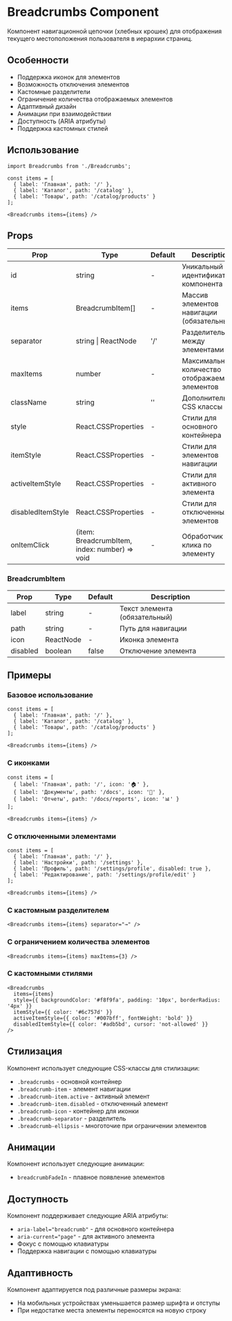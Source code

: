 # Breadcrumbs Component

Компонент навигационной цепочки (хлебных крошек) для отображения текущего местоположения пользователя в иерархии страниц.

## Особенности

- Поддержка иконок для элементов
- Возможность отключения элементов
- Кастомные разделители
- Ограничение количества отображаемых элементов
- Адаптивный дизайн
- Анимации при взаимодействии
- Доступность (ARIA атрибуты)
- Поддержка кастомных стилей

## Использование

```tsx
import Breadcrumbs from './Breadcrumbs';

const items = [
  { label: 'Главная', path: '/' },
  { label: 'Каталог', path: '/catalog' },
  { label: 'Товары', path: '/catalog/products' }
];

<Breadcrumbs items={items} />
```

## Props

| Prop | Type | Default | Description |
|------|------|---------|-------------|
| id | string | - | Уникальный идентификатор компонента |
| items | BreadcrumbItem[] | - | Массив элементов навигации (обязательный) |
| separator | string \| ReactNode | '/' | Разделитель между элементами |
| maxItems | number | - | Максимальное количество отображаемых элементов |
| className | string | '' | Дополнительные CSS классы |
| style | React.CSSProperties | - | Стили для основного контейнера |
| itemStyle | React.CSSProperties | - | Стили для элементов навигации |
| activeItemStyle | React.CSSProperties | - | Стили для активного элемента |
| disabledItemStyle | React.CSSProperties | - | Стили для отключенных элементов |
| onItemClick | (item: BreadcrumbItem, index: number) => void | - | Обработчик клика по элементу |

### BreadcrumbItem

| Prop | Type | Default | Description |
|------|------|---------|-------------|
| label | string | - | Текст элемента (обязательный) |
| path | string | - | Путь для навигации |
| icon | ReactNode | - | Иконка элемента |
| disabled | boolean | false | Отключение элемента |

## Примеры

### Базовое использование
```tsx
const items = [
  { label: 'Главная', path: '/' },
  { label: 'Каталог', path: '/catalog' },
  { label: 'Товары', path: '/catalog/products' }
];

<Breadcrumbs items={items} />
```

### С иконками
```tsx
const items = [
  { label: 'Главная', path: '/', icon: '🏠' },
  { label: 'Документы', path: '/docs', icon: '📁' },
  { label: 'Отчеты', path: '/docs/reports', icon: '📊' }
];

<Breadcrumbs items={items} />
```

### С отключенными элементами
```tsx
const items = [
  { label: 'Главная', path: '/' },
  { label: 'Настройки', path: '/settings' },
  { label: 'Профиль', path: '/settings/profile', disabled: true },
  { label: 'Редактирование', path: '/settings/profile/edit' }
];

<Breadcrumbs items={items} />
```

### С кастомным разделителем
```tsx
<Breadcrumbs items={items} separator="→" />
```

### С ограничением количества элементов
```tsx
<Breadcrumbs items={items} maxItems={3} />
```

### С кастомными стилями
```tsx
<Breadcrumbs
  items={items}
  style={{ backgroundColor: '#f8f9fa', padding: '10px', borderRadius: '4px' }}
  itemStyle={{ color: '#6c757d' }}
  activeItemStyle={{ color: '#007bff', fontWeight: 'bold' }}
  disabledItemStyle={{ color: '#adb5bd', cursor: 'not-allowed' }}
/>
```

## Стилизация

Компонент использует следующие CSS-классы для стилизации:

- `.breadcrumbs` - основной контейнер
- `.breadcrumb-item` - элемент навигации
- `.breadcrumb-item.active` - активный элемент
- `.breadcrumb-item.disabled` - отключенный элемент
- `.breadcrumb-icon` - контейнер для иконки
- `.breadcrumb-separator` - разделитель
- `.breadcrumb-ellipsis` - многоточие при ограничении элементов

## Анимации

Компонент использует следующие анимации:
- `breadcrumbFadeIn` - плавное появление элементов

## Доступность

Компонент поддерживает следующие ARIA атрибуты:
- `aria-label="breadcrumb"` - для основного контейнера
- `aria-current="page"` - для активного элемента
- Фокус с помощью клавиатуры
- Поддержка навигации с помощью клавиатуры

## Адаптивность

Компонент адаптируется под различные размеры экрана:
- На мобильных устройствах уменьшается размер шрифта и отступы
- При недостатке места элементы переносятся на новую строку 